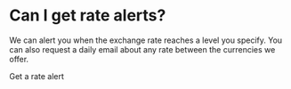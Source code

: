 # Can I get rate alerts?

We can alert you when the exchange rate reaches a level you specify. You can also request a daily email about any rate between the currencies we offer.

Get a rate alert